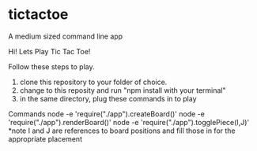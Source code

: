 # tictactoe
A medium sized command line app

Hi! Lets Play Tic Tac Toe!

Follow these steps to play.
  1) clone this repository to your folder of choice.
  2) change to this reposity and run "npm install with your terminal"
  3) in the same directory, plug these commands in to play


Commands
node -e 'require("./app").createBoard()'
node -e 'require("./app").renderBoard()'
node -e 'require("./app").togglePiece(I,J)'
*note I and J are references to board positions and fill those in for the appropriate placement

